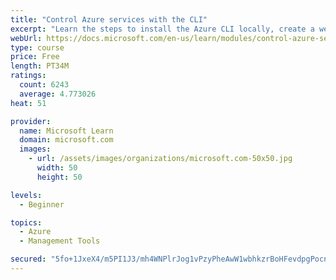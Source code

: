 ```yaml
---
title: "Control Azure services with the CLI"
excerpt: "Learn the steps to install the Azure CLI locally, create a website, and manage Azure resources using the CLI."
webUrl: https://docs.microsoft.com/en-us/learn/modules/control-azure-services-with-cli/
type: course
price: Free
length: PT34M
ratings:
  count: 6243
  average: 4.773026
heat: 51

provider:
  name: Microsoft Learn
  domain: microsoft.com
  images:
    - url: /assets/images/organizations/microsoft.com-50x50.jpg
      width: 50
      height: 50

levels:
  - Beginner

topics:
  - Azure
  - Management Tools

secured: "5fo+1JxeX4/m5PI1J3/mh4WNPlrJog1vPzyPheAwW1wbhkzrBoHFevdpgPocn8S/Nd+S8hwk/tWlqGxP2JNwUAMRe33nFrLJ8IuFYPAjC98l3nFkaOCIV2v4eVBWwnEPKUeJ2tqNKk7YmD56+Bbn+2J2HhdOuwPdKy3Pe7etP1hPeK/3zPkkwcYpl7VVTclUUK4Atcz7zrUzgW9omiTbunTgQA1oF0N2l8jRlKl6k/ZbokAnAmJ9KkIk0UBPzlfbZb+LAM6mzJDD3OxOa050cakDai/WkGkd2NJsig/Mpm5o/41kbLCr4/dsIGwq/1n4MFsG+wHzg/sOcBtT8xPIa+tu2QYp74jz+OOeMYpEv+GMvSFnH4C0grfaO+VIALy0AHFfk3q4sXxcVInKhNR3ehDG5to36Wv9JfgElvbeYxY=;P45ikYYqO7uLBt504P6JFQ=="
---
```


